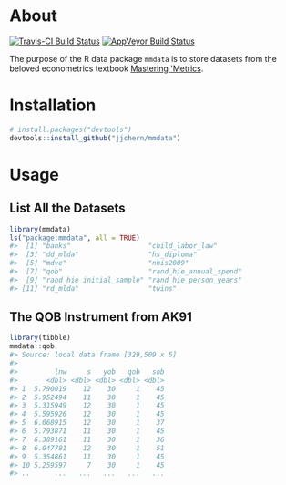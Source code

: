 
<!-- README.md is generated from README.Rmd. Please edit that file -->
About
=====

[![Travis-CI Build Status](https://travis-ci.org/jjchern/mmdata.svg?branch=master)](https://travis-ci.org/jjchern/mmdata) [![AppVeyor Build Status](https://ci.appveyor.com/api/projects/status/github/jjchern/mmdata?branch=master&svg=true)](https://ci.appveyor.com/project/jjchern/mmdata)

The purpose of the R data package `mmdata` is to store datasets from the beloved econometrics textbook [Mastering 'Metrics](http://masteringmetrics.com/).

Installation
============

``` r
# install.packages("devtools")
devtools::install_github("jjchern/mmdata")
```

Usage
=====

List All the Datasets
---------------------

``` r
library(mmdata)
ls("package:mmdata", all = TRUE)
#>  [1] "banks"                   "child_labor_law"        
#>  [3] "dd_mlda"                 "hs_diploma"             
#>  [5] "mdve"                    "nhis2009"               
#>  [7] "qob"                     "rand_hie_annual_spend"  
#>  [9] "rand_hie_initial_sample" "rand_hie_person_years"  
#> [11] "rd_mlda"                 "twins"
```

The QOB Instrument from AK91
----------------------------

``` r
library(tibble)
mmdata::qob
#> Source: local data frame [329,509 x 5]
#> 
#>         lnw     s   yob   qob   sob
#>       <dbl> <dbl> <dbl> <dbl> <dbl>
#> 1  5.790019    12    30     1    45
#> 2  5.952494    11    30     1    45
#> 3  5.315949    12    30     1    45
#> 4  5.595926    12    30     1    45
#> 5  6.068915    12    30     1    37
#> 6  5.793871    11    30     1    45
#> 7  6.389161    11    30     1    36
#> 8  6.047781    12    30     1    51
#> 9  5.354861    11    30     1    45
#> 10 5.259597     7    30     1    45
#> ..      ...   ...   ...   ...   ...
```
